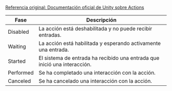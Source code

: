 [Referencia original: Documentación oficial de Unity sobre Actions](https://docs.unity3d.com/Packages/com.unity.inputsystem@1.0/manual/Actions.html)

| Fase      | Descripción                                                                 |
|-----------|------------------------------------------------------------------------------|
| Disabled  | La acción está deshabilitada y no puede recibir entradas.                   |
| Waiting   | La acción está habilitada y esperando activamente una entrada.              |
| Started   | El sistema de entrada ha recibido una entrada que inició una interacción.   |
| Performed | Se ha completado una interacción con la acción.                             |
| Canceled  | Se ha cancelado una interacción con la acción.                              |
